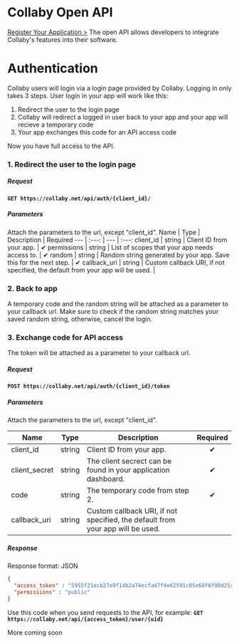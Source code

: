 # Collaby Open API

[Register Your Application >](https://collaby.net/api/)
The open API allows developers to integrate Collaby's features into their software.

# Authentication
Collaby users will login via a login page provided by Collaby. Logging in only takes 3 steps. User login in your app will work like this:

  1. Redirect the user to the login page
  2. Collaby will redirect a logged in user back to your app and your app will recieve a temporary code
  3. Your app exchanges this code for an API access code
 
Now you have full access to the API.

### 1. Redirect the user to the login page

##### Request

**`GET https://collaby.net/api/auth/{client_id}/`**

##### Parameters
Attach the parameters to the url, except "client_id".
Name | Type | Description | Required
--- | :---: | --- | :---:
client_id | string | Client ID from your app. | ✔
permissions | string | List of scopes that your app needs access to. | ✔
random | string | Random string generated by your app. Save this for the next step. | ✔
callback_uri | string | Custom callback URI, if not specified, the default from your app will be used. | 

### 2. Back to app
A temporary code and the random string will be attached as a parameter to your callback url.
Make sure to check if the random string matches your saved random string, otherwise, cancel the login.

### 3. Exchange code for API access
The token will be attached as a parameter to your callback url.

##### Request

**`POST https://collaby.net/api/auth/{client_id}/token`**

##### Parameters
Attach the parameters to the url, except "client_id".

Name | Type | Description | Required
--- | :---: | --- | :---:
client_id | string | Client ID from your app. | ✔
client_secret | string | The client secrect can be found in your application dashboard. | ✔
code | string | The temporary code from step 2. | ✔
callback_uri | string | Custom callback URI, if not specified, the default from your app will be used. | 

##### Response
Response format: JSON
```json
{
  "access_token" : "5955f21ecb27e9f14b2a74ecfa47f4e62591c05e68f6f88d25ad86d784230d2f",
  "permissions" : "public"
}
```
Use this code when you send requests to the API, for example:
**`GET https://collaby.net/api/{access_token}/user/{uid}`**

More coming soon
